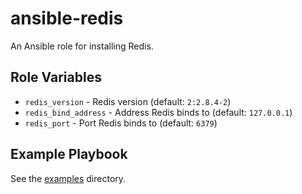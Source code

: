 # ansible-redis

An Ansible role for installing Redis.

## Role Variables

- `redis_version` - Redis version (default: `2:2.8.4-2`)
- `redis_bind_address` - Address Redis binds to (default: `127.0.0.1`)
- `redis_port` - Port Redis binds to (default: `6379`)

## Example Playbook

See the [examples](./examples/) directory.
